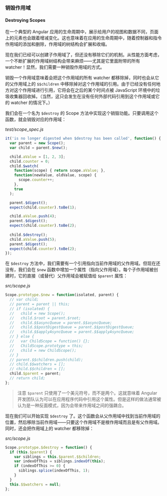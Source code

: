 ### 销毁作用域
#### Destroying Scopes

在一个典型的 Angular 应用的生命周期中，展示给用户的视图和数据不同，页面上的元素也会跟着增减变化。这也意味着在应用的生命周期中，随着控制器和指令作用域的添加和删除，作用域的树结构会扩展和收缩。

现在我们已经可以创建子作用域了，但还没有移除它们的机制。从性能方面考虑，一个不断扩展的作用域树结构会带来麻烦——尤其是它里面附带的所有 watcher！显然，我们需要一种销毁作用域的方式。

销毁一个作用域意味着会把这个作用域的所有 watcher 都移除掉，同时也会从它的父作用域上的 `$$children` 中移除掉对这个作用域的引用。由于已经没有任何地方对这个作用域进行引用，它将会在之后的某个时间点被 JavaScript 环境中的垃圾收集器回收掉。（当然，这只会发生在没有任何外部代码引用到这个作用域或它的 watcher 的情况下。）

我们会在一个名为 `$destroy` 的 Scope 方法中实现这个销毁功能。只要调用这个函数，就会销毁对应的作用域：

_test/scope_spec.js_

```js
it('is no longer digested when $destroy has been called', function() {
  var parent = new Scope();
  var child = parent.$new();

  child.aValue = [1, 2, 3];
  child.counter = 0;
  child.$watch(
    function(scope) { return scope.aValue; },
    function(newValue, oldValue, scope) {
      scope.counter++;
    },
    true
  );

  parent.$digest();
  expect(child.counter).toBe(1);

  child.aValue.push(4);
  parent.$digest();
  expect(child.counter).toBe(2);
  
  child.$destroy();
  child.aValue.push(5);
  parent.$digest();
  expect(child.counter).toBe(2);
});
```

在 `$destroy` 方法中，我们需要有一个引用指向当前作用域的父作用域。但现在还没有，我们会在 `$new` 函数中增加一个属性（指向父作用域）。每个子作用域被创建时，它的直接（或替代）父作用域会被赋值给 `$parent` 属性：

_src/scope.js_

```js
Scope.prototype.$new = function(isolated, parent) {
  // var child;
  // parent = parent || this;
  // if (isolated) {
  //   child = new Scope();
  //   child.$root = parent.$root;
  //   child.$$asyncQueue = parent.$$asyncQueue;
  //   child.$$postDigestQueue = parent.$$postDigestQueue;
  //   child.$$applyAsyncQueue = parent.$$applyAsyncQueue;
  // } else {
  //   var ChildScope = function() {};
  //   ChildScope.prototype = this;
  //   child = new ChildScope();
  // }
  // parent.$$children.push(child);
  // child.$$watchers = [];
  // child.$$children = [];
  child.$parent = parent;
  // return child;
};
```

> 注意 `$parent` 只使用了一个美元符号，而不是两个。这就意味着 Angular 开发团队认为可以在应用程序代码中引用这个属性。但是这样的做法通常被认为是一种反面模式，因为会带来作用域之间的强耦合。

现在我们可以开始实现 `$destroy` 了。这个函数会从父作用域中找到当前作用域的位置，然后移除当前作用域——只要这个作用域不是根作用域而且是有父作用域。同时，还会把作用域上的 watcher 都移除掉：

_src/scope.js_

```js
Scope.prototype.$destroy = function() {
  if (this.$parent) {
    var siblings = this.$parent.$$children;
    var indexOfThis = siblings.indexOf(this);
    if (indexOfThis >= 0) {
      siblings.splice(indexOfThis, 1);
    }
  }
  this.$$watchers = null;
};
```